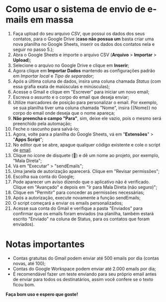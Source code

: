 # Como usar o sistema de envio de e-mails em massa

1. Faça upload do seu arquivo *CSV*, que possui os dados dos seus contatos, para o Google Drive (**caso não possua um** basta criar uma nova planilha no Google Sheets, inserir os dados dos contatos nela e seguir no passo 5.);
2. Abra o Google Sheets e importe o arquivo CSV (**Arquivo** > **Importar** > **Upload**);
3. Selecione o arquivo no Google Drive e clique em **Inserir**;
4. Agora clique em **Importar Dados** mantendo as configurações padrão em *Importar local* e *Tipo de separador*;
5. Após a última coluna de dados, insira uma coluna chamada *Status* (com essa grafia exata de maiúsculas e minúsculas);
6. Acesse o Gmail e clique em "Escrever" para iniciar um novo email;
7. Escreva o assunto e o corpo do email que deseja enviar;
8. Utilize marcadores de posição para personalizar o email. Por exemplo, se sua planilha tiver uma coluna chamada "Nome", insira {{Nome}} no corpo do email onde deseja que o nome apareça;
9. **Não preencha o campo "Para"**, sim, deixe ele vazio, pois o mesmo será preenchido pela automação;
10. Feche o rascunho para salvá-lo;
11. Agora, volte para a planilha do Google Sheets, vá em "**Extensões**" > "**Apps Script**";
12. No editor que se abre, apague qualquer código existente e cole o script de [email](https://github.com/cfprocha/codigos/tree/main/VBA).
13. Clique no ícone de disquete (💾) e dê um nome ao projeto, por exemplo, "Mala Direta";
14. Vá em "Executar" > "sendEmails";
15. Uma janela de autorização aparecerá. Clique em "Revisar permissões";
16. Escolha sua conta do Google;
17. Pode aparecer um aviso dizendo que o aplicativo não é verificado. Clique em "Avançado" e depois em "Ir para Mala Direta (não seguro)";
18. Clique em "Permitir" para conceder as permissões necessárias;
19. Após a autorização, execute novamente a função sendEmails;
20. O script começará a enviar os emails personalizados;
21. Acesse sua conta do Gmail e verifique a pasta "Enviados" para confirmar que os emails foram enviados (na planilha, também estará escrito "Enviado" na coluna de Status, para os contatos que foram enviados).

# Notas importantes

- Contas gratuitas do Gmail podem enviar até 500 emails por dia (contas novas, até 100);
- Contas do Google Workspace podem enviar até 2.000 emails por dia;
- É recomendável fazer um teste enviando para seu próprio email antes de enviar para todos os destinatários, assim você confere se o texto ficou bom.

**Faça bom uso e espero que goste!**

